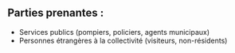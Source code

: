 ## Parties prenantes :
- Services publics (pompiers, policiers, agents municipaux)
- Personnes étrangères à la collectivité (visiteurs, non-résidents)
